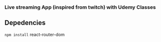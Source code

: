 ### Live streaming App (inspired from twitch) with Udemy Classes

## Depedencies
`npm install`
react-router-dom

